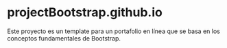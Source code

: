 # projectBootstrap.github.io
Este proyecto es un template para un portafolio en línea que se basa en los conceptos fundamentales de Bootstrap. 
